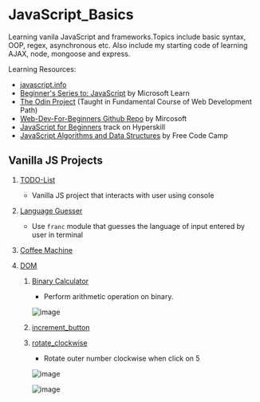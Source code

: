 # JavaScript_Basics

Learning vanila JavaScript and frameworks.Topics include basic syntax, OOP, regex, asynchronous etc. Also include my starting code of learning AJAX, node, mongoose and express.

Learning Resources:
 - [javascript.info](javascript.info)
 - [Beginner's Series to: JavaScript](https://docs.microsoft.com/en-us/shows/beginners-series-to-javascript/?wt.mc_id=beginner-c9-niner) by Microsoft Learn
 - [The Odin Project](theodinproject.com) (Taught in Fundamental Course of Web Development Path)
 - [Web-Dev-For-Beginners Github Repo](https://github.com/microsoft/Web-Dev-For-Beginners) by Mircosoft
 - [JavaScript for Beginners](https://hyperskill.org/tracks/32?category=3) track on Hyperskill
 - [JavaScript Algorithms and Data Structures](https://www.freecodecamp.org/learn/javascript-algorithms-and-data-structures/) by Free Code Camp
 
## Vanilla JS Projects
1. [TODO-List](https://github.com/chewzzz1014/JavaScript_Basics/tree/master/project-TODO-List) 
   - Vanilla JS project that interacts with user using console

2. [Language Guesser](https://github.com/chewzzz1014/JavaScript_Basics/tree/master/project-langGuesser)
   - Use `franc` module that guesses the language of input entered by user in terminal

3. [Coffee Machine](https://github.com/chewzzz1014/JavaScript_Basics/blob/master/projects-vanilla-js/coffee-machine.js)

3. [DOM](https://github.com/chewzzz1014/JavaScript_Basics/tree/master/DOM)
   1. [Binary Calculator](https://github.com/chewzzz1014/JavaScript_Basics/tree/master/DOM/binary_calculator)
      - Perform arithmetic operation on binary.
      
      ![image](https://user-images.githubusercontent.com/92832451/204301560-a83e6ba6-05b7-404c-9823-bf9500040d85.png)


   2. [increment_button](https://github.com/chewzzz1014/JavaScript_Basics/tree/master/DOM/increment_button)
   3. [rotate_clockwise](https://github.com/chewzzz1014/JavaScript_Basics/tree/master/DOM/rotate_clockwise)
      - Rotate outer number clockwise when click on 5
   
      ![image](https://user-images.githubusercontent.com/92832451/204301804-b2213462-bb1f-410e-8b5a-86e123f15275.png)

      ![image](https://user-images.githubusercontent.com/92832451/204301878-4b4c6b8f-b890-414e-a68f-109cc3bba53e.png)

